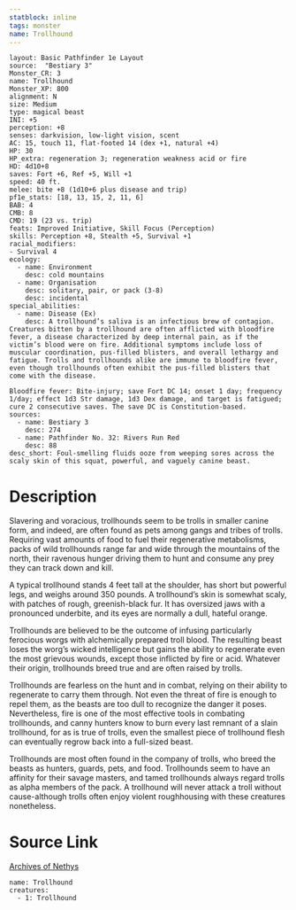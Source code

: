 ```yaml
---
statblock: inline
tags: monster
name: Trollhound
---
```

```statblock
layout: Basic Pathfinder 1e Layout
source:  "Bestiary 3"
Monster_CR: 3
name: Trollhound
Monster_XP: 800
alignment: N
size: Medium
type: magical beast
INI: +5
perception: +8
senses: darkvision, low-light vision, scent
AC: 15, touch 11, flat-footed 14 (dex +1, natural +4)
HP: 30
HP_extra: regeneration 3; regeneration weakness acid or fire
HD: 4d10+8
saves: Fort +6, Ref +5, Will +1
speed: 40 ft.
melee: bite +8 (1d10+6 plus disease and trip)
pf1e_stats: [18, 13, 15, 2, 11, 6]
BAB: 4
CMB: 8
CMD: 19 (23 vs. trip)
feats: Improved Initiative, Skill Focus (Perception)
skills: Perception +8, Stealth +5, Survival +1
racial_modifiers:
- Survival 4
ecology:
  - name: Environment
    desc: cold mountains
  - name: Organisation
    desc: solitary, pair, or pack (3-8)
    desc: incidental
special_abilities:
  - name: Disease (Ex)
    desc: A trollhound’s saliva is an infectious brew of contagion. Creatures bitten by a trollhound are often afflicted with bloodfire fever, a disease characterized by deep internal pain, as if the victim’s blood were on fire. Additional symptoms include loss of muscular coordination, pus-filled blisters, and overall lethargy and fatigue. Trolls and trollhounds alike are immune to bloodfire fever, even though trollhounds often exhibit the pus-filled blisters that come with the disease.

Bloodfire fever: Bite-injury; save Fort DC 14; onset 1 day; frequency 1/day; effect 1d3 Str damage, 1d3 Dex damage, and target is fatigued; cure 2 consecutive saves. The save DC is Constitution-based.
sources:
  - name: Bestiary 3
    desc: 274
  - name: Pathfinder No. 32: Rivers Run Red
    desc: 88
desc_short: Foul-smelling fluids ooze from weeping sores across the scaly skin of this squat, powerful, and vaguely canine beast.
```
# Description
Slavering and voracious, trollhounds seem to be trolls in smaller canine form, and indeed, are often found as pets among gangs and tribes of trolls. Requiring vast amounts of food to fuel their regenerative metabolisms, packs of wild trollhounds range far and wide through the mountains of the north, their ravenous hunger driving them to hunt and consume any prey they can track down and kill.

A typical trollhound stands 4 feet tall at the shoulder, has short but powerful legs, and weighs around 350 pounds. A trollhound’s skin is somewhat scaly, with patches of rough, greenish-black fur. It has oversized jaws with a pronounced underbite, and its eyes are normally a dull, hateful orange.

Trollhounds are believed to be the outcome of infusing particularly ferocious worgs with alchemically prepared troll blood. The resulting beast loses the worg’s wicked intelligence but gains the ability to regenerate even the most grievous wounds, except those inflicted by fire or acid. Whatever their origin, trollhounds breed true and are often raised by trolls.

Trollhounds are fearless on the hunt and in combat, relying on their ability to regenerate to carry them through. Not even the threat of fire is enough to repel them, as the beasts are too dull to recognize the danger it poses. Nevertheless, fire is one of the most effective tools in combating trollhounds, and canny hunters know to burn every last remnant of a slain trollhound, for as is true of trolls, even the smallest piece of trollhound flesh can eventually regrow back into a full-sized beast.

Trollhounds are most often found in the company of trolls, who breed the beasts as hunters, guards, pets, and food. Trollhounds seem to have an affinity for their savage masters, and tamed trollhounds always regard trolls as alpha members of the pack. A trollhound will never attack a troll without cause-although trolls often enjoy violent roughhousing with these creatures nonetheless.
# Source Link
[Archives of Nethys](https://aonprd.com/MonsterDisplay.aspx?ItemName=Trollhound)
```encounter-table
name: Trollhound
creatures:
  - 1: Trollhound
```

